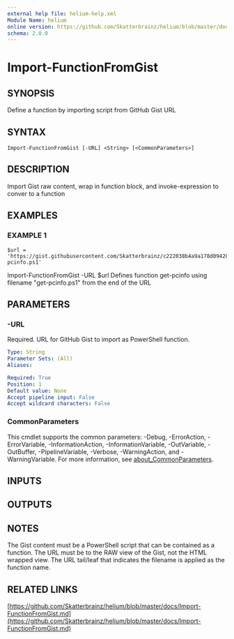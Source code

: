 ```yaml
---
external help file: helium-help.xml
Module Name: helium
online version: https://github.com/Skatterbrainz/helium/blob/master/docs/Import-FunctionFromGist.md
schema: 2.0.0
---
```


# Import-FunctionFromGist

## SYNOPSIS
Define a function by importing script from GitHub Gist URL

## SYNTAX

```
Import-FunctionFromGist [-URL] <String> [<CommonParameters>]
```

## DESCRIPTION
Import Gist raw content, wrap in function block, and invoke-expression to conver to a function

## EXAMPLES

### EXAMPLE 1
```
$url = 'https://gist.githubusercontent.com/Skatterbrainz/c222038b4a9a178d09428e144d86a953/raw/a3ba51e55115d5c0ab31e8fa609edf2328f3a3ec/get-pcinfo.ps1'
```

Import-FunctionFromGist -URL $url
Defines function get-pcinfo using filename "get-pcinfo.ps1" from the end of the URL

## PARAMETERS

### -URL
Required.
URL for GitHub Gist to import as PowerShell function.

```yaml
Type: String
Parameter Sets: (All)
Aliases:

Required: True
Position: 1
Default value: None
Accept pipeline input: False
Accept wildcard characters: False
```

### CommonParameters
This cmdlet supports the common parameters: -Debug, -ErrorAction, -ErrorVariable, -InformationAction, -InformationVariable, -OutVariable, -OutBuffer, -PipelineVariable, -Verbose, -WarningAction, and -WarningVariable. For more information, see [about_CommonParameters](http://go.microsoft.com/fwlink/?LinkID=113216).

## INPUTS

## OUTPUTS

## NOTES
The Gist content must be a PowerShell script that can be contained as a function.
The URL must be to the RAW view of the Gist, not the HTML wrapped view.
The URL tail/leaf that indicates the filename is applied as the function name.

## RELATED LINKS

[https://github.com/Skatterbrainz/helium/blob/master/docs/Import-FunctionFromGist.md](https://github.com/Skatterbrainz/helium/blob/master/docs/Import-FunctionFromGist.md)

